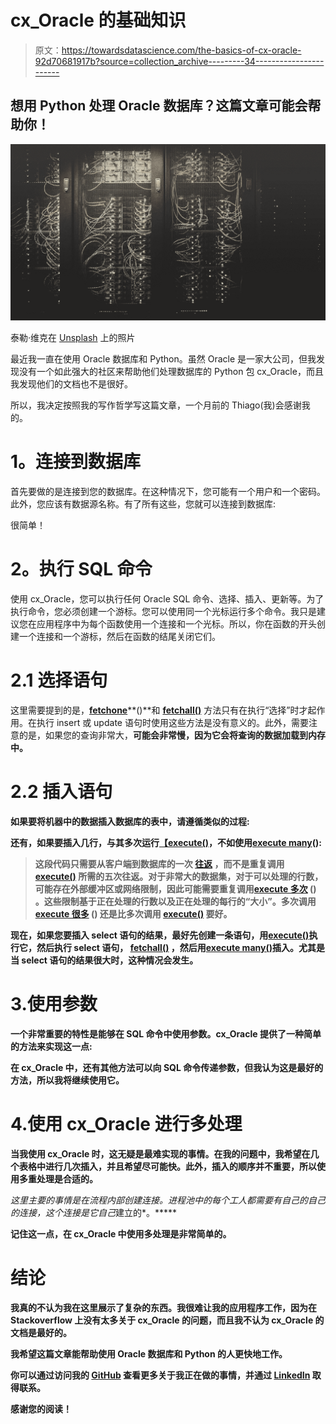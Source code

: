 # cx_Oracle 的基础知识

> 原文：<https://towardsdatascience.com/the-basics-of-cx-oracle-92d70681917b?source=collection_archive---------34----------------------->

## 想用 Python 处理 Oracle 数据库？这篇文章可能会帮助你！

![](img/63dcb8fb73a172d6de1a2a640f0ba6c8.png)

泰勒·维克在 [Unsplash](https://unsplash.com?utm_source=medium&utm_medium=referral) 上的照片

最近我一直在使用 Oracle 数据库和 Python。虽然 Oracle 是一家大公司，但我发现没有一个如此强大的社区来帮助他们处理数据库的 Python 包 cx_Oracle，而且我发现他们的文档也不是很好。

所以，我决定按照我的写作哲学写这篇文章，一个月前的 Thiago(我)会感谢我的。

# **1。连接到数据库**

首先要做的是连接到您的数据库。在这种情况下，您可能有一个用户和一个密码。此外，您应该有数据源名称。有了所有这些，您就可以连接到数据库:

很简单！

# **2。执行 SQL 命令**

使用 cx_Oracle，您可以执行任何 Oracle SQL 命令、选择、插入、更新等。为了执行命令，您必须创建一个游标。您可以使用同一个光标运行多个命令。我只是建议您在应用程序中为每个函数使用一个连接和一个光标。所以，你在函数的开头创建一个连接和一个游标，然后在函数的结尾关闭它们。

# 2.1 选择语句

这里需要提到的是，[**fetchone**](https://cx-oracle.readthedocs.io/en/latest/api_manual/cursor.html#Cursor.fetchone)**()**和 [**fetchall()**](https://cx-oracle.readthedocs.io/en/latest/api_manual/cursor.html#Cursor.fetchall) 方法只有在执行“选择”时才起作用。在执行 insert 或 update 语句时使用这些方法是没有意义的。此外，需要注意的是，如果您的查询非常大，[](https://cx-oracle.readthedocs.io/en/latest/api_manual/cursor.html#Cursor.fetchall)****可能会非常慢，因为它会将查询的数据加载到内存中。****

# ****2.2 插入语句****

****如果要将机器中的数据插入数据库的表中，请遵循类似的过程:****

****还有，如果要插入几行，与其多次运行[**【execute()**](https://cx-oracle.readthedocs.io/en/latest/api_manual/cursor.html#Cursor.execute)，不如使用[**execute many**](https://cx-oracle.readthedocs.io/en/latest/api_manual/cursor.html#Cursor.executemany)**():******

> ****这段代码只需要从客户端到数据库的一次 [**往返**](https://cx-oracle.readthedocs.io/en/latest/user_guide/tuning.html#roundtrips) ，而不是重复调用 [**execute()**](https://cx-oracle.readthedocs.io/en/latest/api_manual/cursor.html#Cursor.execute) 所需的五次往返。对于非常大的数据集，对于可以处理的行数，可能存在外部缓冲区或网络限制，因此可能需要重复调用[**execute 多次**](https://cx-oracle.readthedocs.io/en/latest/api_manual/cursor.html#Cursor.executemany) **()** 。这些限制基于正在处理的行数以及正在处理的每行的“大小”。多次调用[**execute 很多**](https://cx-oracle.readthedocs.io/en/latest/api_manual/cursor.html#Cursor.executemany) **()** 还是比多次调用 [**execute()**](https://cx-oracle.readthedocs.io/en/latest/api_manual/cursor.html#Cursor.execute) 要好。****

****现在，如果您要插入 select 语句的结果，最好先创建一条语句，用[**execute()**](https://cx-oracle.readthedocs.io/en/latest/api_manual/cursor.html#Cursor.execute)**执行它，然后执行 select 语句， [**fetchall()**](https://cx-oracle.readthedocs.io/en/latest/api_manual/cursor.html#Cursor.fetchall) ，然后用[**execute many()**](https://cx-oracle.readthedocs.io/en/latest/api_manual/cursor.html#Cursor.executemany)插入。尤其是当 select 语句的结果很大时，这种情况会发生。******

# ****3.使用参数****

****一个非常重要的特性是能够在 SQL 命令中使用参数。cx_Oracle 提供了一种简单的方法来实现这一点:****

****在 cx_Oracle 中，还有其他方法可以向 SQL 命令传递参数，但我认为这是最好的方法，所以我将继续使用它。****

# ****4.使用 cx_Oracle 进行多处理****

****当我使用 cx_Oracle 时，这无疑是最难实现的事情。在我的问题中，我希望在几个表格中进行几次插入，并且希望尽可能快。此外，插入的顺序并不重要，所以使用多重处理是合适的。****

****这里主要的事情是在流程内部创建连接*。进程池中的每个工人都需要有自己的*自己的*连接，这个连接是它自己*建立的*。*****

****记住这一点，在 cx_Oracle 中使用多处理是非常简单的。****

# ****结论****

****我真的不认为我在这里展示了复杂的东西。我很难让我的应用程序工作，因为在 Stackoverflow 上没有太多关于 cx_Oracle 的问题，而且我不认为 cx_Oracle 的文档是最好的。****

****我希望这篇文章能帮助使用 Oracle 数据库和 Python 的人更快地工作。****

****你可以通过访问我的 [GitHub](http://github.com/thiagodma) 查看更多关于我正在做的事情，并通过 [LinkedIn](https://www.linkedin.com/in/thiago-dantas-041b41167/) 取得联系。****

****感谢您的阅读！****